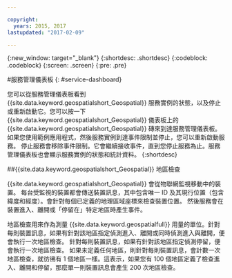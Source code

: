 ```yaml
---

copyright:
  years: 2015, 2017
lastupdated: "2017-02-09"

---
```


<!-- Attribute definitions --> 
{:new_window: target="_blank"}
{:shortdesc: .shortdesc}
{:codeblock: .codeblock}
{:screen: .screen}
{:pre: .pre}

#服務管理儀表板
{: #service-dashboard}


您可以從服務管理儀表板看到 {{site.data.keyword.geospatialshort_Geospatial}} 服務實例的狀態，以及停止或重新啟動它。您可以按一下
{{site.data.keyword.geospatialshort_Geospatial}} 儀表板上的 {{site.data.keyword.geospatialshort_Geospatial}} 磚來到達服務管理儀表板。
如果您使用範例應用程式，然後服務實例到達事件限制並停止，您可以重新啟動服務。
停止服務會移除事件限制。它會繼續接收事件，直到您停止服務為止。服務管理儀表板也會顯示服務實例的狀態和統計資料。
{:shortdesc}

##{{site.data.keyword.geospatialshort_Geospatial}} 地區檢查

{{site.data.keyword.geospatialshort_Geospatial}} 會從物聯網監視移動中的裝置。
每台受監視的裝置都會傳送裝置訊息，其中包含唯一 ID 及其現行位置（包含緯度和經度）。會針對每個已定義的地理區域座標來檢查裝置位置。
然後服務會在裝置進入、離開或「停留在」特定地區時產生事件。


地區檢查用來作為測量 {{site.data.keyword.geospatialfull}} 用量的單位。針對每則裝置訊息，如果有針對該地區指定偵測進入、離開或同時偵測進入與離開，便會執行一次地區檢查。
針對每則裝置訊息，如果有針對該地區指定偵測停留，便會執行一次地區檢查。
如果未定義任何地區，則針對每則裝置訊息，會計數一次地區檢查，就彷彿有 1 個地區一樣。這表示，如果您有 100 個地區定義了檢查進入、離開和停留，那麼單一則裝置訊息會產生
200 次地區檢查。
